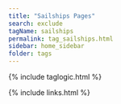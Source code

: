 ```yaml
---
title: "Sailships Pages"
search: exclude
tagName: sailships
permalink: tag_sailships.html
sidebar: home_sidebar
folder: tags
---
```

{% include taglogic.html %}

{% include links.html %}
